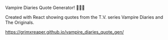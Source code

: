 Vampire Diaries Quote Generator! 🧛🏼‍♀️

Created with React showing quotes from the T.V. series Vampire Diaries and The Originals.

https://grimxreaper.github.io/vampire_diaries_quote_gen/
